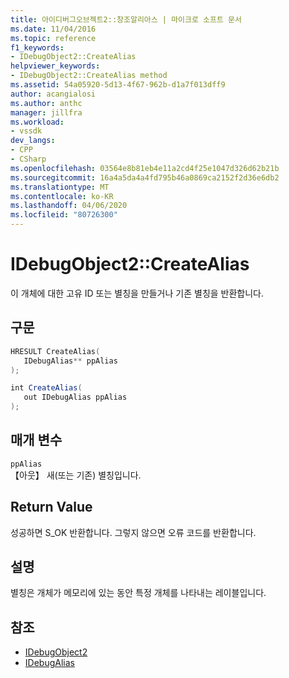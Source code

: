 ```yaml
---
title: 아이디버그오브젝트2::창조알리아스 | 마이크로 소프트 문서
ms.date: 11/04/2016
ms.topic: reference
f1_keywords:
- IDebugObject2::CreateAlias
helpviewer_keywords:
- IDebugObject2::CreateAlias method
ms.assetid: 54a05920-5d13-4f67-962b-d1a7f013dff9
author: acangialosi
ms.author: anthc
manager: jillfra
ms.workload:
- vssdk
dev_langs:
- CPP
- CSharp
ms.openlocfilehash: 03564e8b81eb4e11a2cd4f25e1047d326d62b21b
ms.sourcegitcommit: 16a4a5da4a4fd795b46a0869ca2152f2d36e6db2
ms.translationtype: MT
ms.contentlocale: ko-KR
ms.lasthandoff: 04/06/2020
ms.locfileid: "80726300"
---
```

# <a name="idebugobject2createalias"></a>IDebugObject2::CreateAlias
이 개체에 대한 고유 ID 또는 별칭을 만들거나 기존 별칭을 반환합니다.

## <a name="syntax"></a>구문

```cpp
HRESULT CreateAlias(
   IDebugAlias** ppAlias
);
```

```csharp
int CreateAlias(
   out IDebugAlias ppAlias
);
```

## <a name="parameters"></a>매개 변수
`ppAlias`\
【아웃】 새(또는 기존) 별칭입니다.

## <a name="return-value"></a>Return Value
 성공하면 S_OK 반환합니다. 그렇지 않으면 오류 코드를 반환합니다.

## <a name="remarks"></a>설명
 별칭은 개체가 메모리에 있는 동안 특정 개체를 나타내는 레이블입니다.

## <a name="see-also"></a>참조
- [IDebugObject2](../../../extensibility/debugger/reference/idebugobject2.md)
- [IDebugAlias](../../../extensibility/debugger/reference/idebugalias.md)
